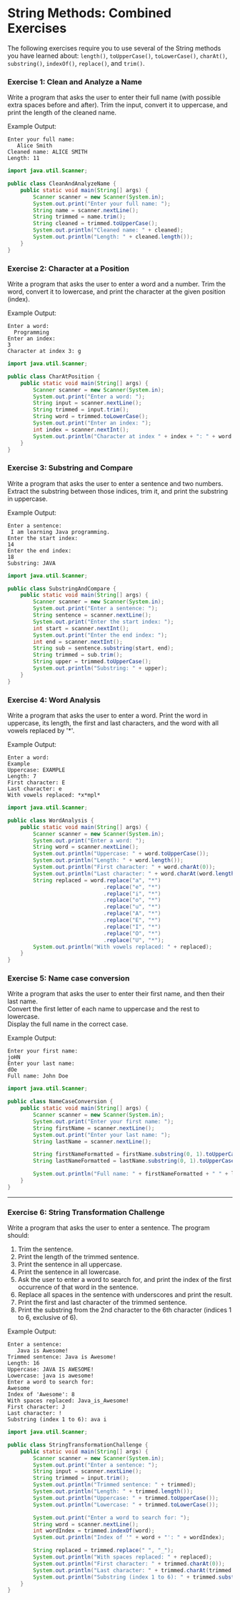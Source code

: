 # String Methods: Combined Exercises

The following exercises require you to use several of the String methods you have learned about: `length()`, `toUpperCase()`, `toLowerCase()`, `charAt()`, `substring()`, `indexOf()`, `replace()`, and `trim()`.


### Exercise 1: Clean and Analyze a Name
Write a program that asks the user to enter their full name (with possible extra spaces before and after). Trim the input, convert it to uppercase, and print the length of the cleaned name.

Example Output:
```
Enter your full name:
   Alice Smith   
Cleaned name: ALICE SMITH
Length: 11
```

<hint title="Solution">

```java
import java.util.Scanner;

public class CleanAndAnalyzeName {
    public static void main(String[] args) {
        Scanner scanner = new Scanner(System.in);
        System.out.print("Enter your full name: ");
        String name = scanner.nextLine();
        String trimmed = name.trim();
        String cleaned = trimmed.toUpperCase();
        System.out.println("Cleaned name: " + cleaned);
        System.out.println("Length: " + cleaned.length());
    }
}
```

</hint>


### Exercise 2: Character at a Position
Write a program that asks the user to enter a word and a number. Trim the word, convert it to lowercase, and print the character at the given position (index).

Example Output:
```
Enter a word:
  Programming  
Enter an index: 
3
Character at index 3: g
```

<hint title="Solution">

```java
import java.util.Scanner;

public class CharAtPosition {
    public static void main(String[] args) {
        Scanner scanner = new Scanner(System.in);
        System.out.print("Enter a word: ");
        String input = scanner.nextLine();
        String trimmed = input.trim();
        String word = trimmed.toLowerCase();
        System.out.print("Enter an index: ");
        int index = scanner.nextInt();
        System.out.println("Character at index " + index + ": " + word.charAt(index));
    }
}
```

</hint>


### Exercise 3: Substring and Compare
Write a program that asks the user to enter a sentence and two numbers. Extract the substring between those indices, trim it, and print the substring in uppercase.

Example Output:
```
Enter a sentence:
 I am learning Java programming.
Enter the start index: 
14
Enter the end index: 
18
Substring: JAVA
```

<hint title="Solution">

```java
import java.util.Scanner;

public class SubstringAndCompare {
    public static void main(String[] args) {
        Scanner scanner = new Scanner(System.in);
        System.out.print("Enter a sentence: ");
        String sentence = scanner.nextLine();
        System.out.print("Enter the start index: ");
        int start = scanner.nextInt();
        System.out.print("Enter the end index: ");
        int end = scanner.nextInt();
        String sub = sentence.substring(start, end);
        String trimmed = sub.trim();
        String upper = trimmed.toUpperCase();
        System.out.println("Substring: " + upper);
    }
}
```

</hint>


### Exercise 4: Word Analysis
Write a program that asks the user to enter a word. Print the word in uppercase, its length, the first and last characters, and the word with all vowels replaced by '*'.

Example Output:
```
Enter a word: 
Example
Uppercase: EXAMPLE
Length: 7
First character: E
Last character: e
With vowels replaced: *x*mpl*
```

<hint title="Solution">

```java
import java.util.Scanner;

public class WordAnalysis {
    public static void main(String[] args) {
        Scanner scanner = new Scanner(System.in);
        System.out.print("Enter a word: ");
        String word = scanner.nextLine();
        System.out.println("Uppercase: " + word.toUpperCase());
        System.out.println("Length: " + word.length());
        System.out.println("First character: " + word.charAt(0));
        System.out.println("Last character: " + word.charAt(word.length() - 1));
        String replaced = word.replace("a", "*")
                              .replace("e", "*")
                              .replace("i", "*")
                              .replace("o", "*")
                              .replace("u", "*")
                              .replace("A", "*")
                              .replace("E", "*")
                              .replace("I", "*")
                              .replace("O", "*")
                              .replace("U", "*");
        System.out.println("With vowels replaced: " + replaced);
    }
}
```

</hint>

### Exercise 5: Name case conversion
Write a program that asks the user to enter their first name, and then their last name.\
Convert the first letter of each name to uppercase and the rest to lowercase.\
Display the full name in the correct case.

Example Output:
```
Enter your first name:
joHN
Enter your last name:
dOe
Full name: John Doe
```

<hint title="Solution">

```java
import java.util.Scanner;

public class NameCaseConversion {
    public static void main(String[] args) {
        Scanner scanner = new Scanner(System.in);
        System.out.print("Enter your first name: ");
        String firstName = scanner.nextLine();
        System.out.print("Enter your last name: ");
        String lastName = scanner.nextLine();

        String firstNameFormatted = firstName.substring(0, 1).toUpperCase() + firstName.substring(1).toLowerCase();
        String lastNameFormatted = lastName.substring(0, 1).toUpperCase() + lastName.substring(1).toLowerCase();

        System.out.println("Full name: " + firstNameFormatted + " " + lastNameFormatted);
    }
}
```

</hint>

---

### Exercise 6: String Transformation Challenge
Write a program that asks the user to enter a sentence. The program should:
1. Trim the sentence.
2. Print the length of the trimmed sentence.
3. Print the sentence in all uppercase.
4. Print the sentence in all lowercase.
5. Ask the user to enter a word to search for, and print the index of the first occurrence of that word in the sentence.
6. Replace all spaces in the sentence with underscores and print the result.
7. Print the first and last character of the trimmed sentence.
8. Print the substring from the 2nd character to the 6th character (indices 1 to 6, exclusive of 6).

Example Output:
```
Enter a sentence:
   Java is Awesome!  
Trimmed sentence: Java is Awesome!
Length: 16
Uppercase: JAVA IS AWESOME!
Lowercase: java is awesome!
Enter a word to search for:
Awesome
Index of 'Awesome': 8
With spaces replaced: Java_is_Awesome!
First character: J
Last character: !
Substring (index 1 to 6): ava i
```

<hint title="Solution">

```java
import java.util.Scanner;

public class StringTransformationChallenge {
    public static void main(String[] args) {
        Scanner scanner = new Scanner(System.in);
        System.out.print("Enter a sentence: ");
        String input = scanner.nextLine();
        String trimmed = input.trim();
        System.out.println("Trimmed sentence: " + trimmed);
        System.out.println("Length: " + trimmed.length());
        System.out.println("Uppercase: " + trimmed.toUpperCase());
        System.out.println("Lowercase: " + trimmed.toLowerCase());

        System.out.print("Enter a word to search for: ");
        String word = scanner.nextLine();
        int wordIndex = trimmed.indexOf(word);
        System.out.println("Index of '" + word + "': " + wordIndex);

        String replaced = trimmed.replace(" ", "_");
        System.out.println("With spaces replaced: " + replaced);
        System.out.println("First character: " + trimmed.charAt(0));
        System.out.println("Last character: " + trimmed.charAt(trimmed.length() - 1));
        System.out.println("Substring (index 1 to 6): " + trimmed.substring(1, 6));
    }
}
```

</hint>

